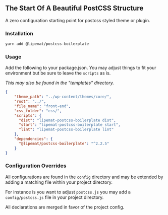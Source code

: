 ## The Start Of A Beautiful PostCSS Structure

A zero configuration starting point for postcss styled theme or plugin.

### Installation
```bash
yarn add @lipemat/postcss-boilerplate
```
 
### Usage
Add the following to your package.json. You may adjust things to fit your environment but be sure to leave the `scripts` as is.

_This may also be found in the "templates" directory._

```json
{
    "theme_path": "../wp-content/themes/core/",
    "root": "../",
    "file_name": "front-end",
    "css_folder": "css/",
    "scripts": {
      "dist": "lipemat-postcss-boilerplate dist",
      "start": "lipemat-postcss-boilerplate start",
      "lint": "lipemat-postcss-boilerplate lint"
    },
    "dependencies": {
      "@lipemat/postcss-boilerplate": "^2.2.5"
    }
}

```


### Configuration Overrides
All configurations are found in the `config` directory and may be extended by adding a matching file within your project directory.

For instance is you want to adjust `postcss.js` you may add a `config/postcss.js` file in your project directory.

All declarations are merged in favor of the project config.
